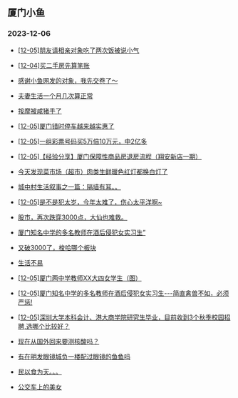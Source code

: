 ## 厦门小鱼 
### 2023-12-06

+ [[12-05]朋友请相亲对象吃了两次饭被说小气](http://bbs.xmfish.com/read-htm-tid-18116006.html)

+ [[12-04]买二手房先算笔账](http://bbs.xmfish.com/read-htm-tid-18115950.html)

+ [感谢小鱼网发的对象，我先交卷了～](http://bbs.xmfish.com/read-htm-tid-18115954.html)

+ [夫妻生活一个月几次算正常](http://bbs.xmfish.com/read-htm-tid-18116103.html)

+ [按摩被咸猪手了](http://bbs.xmfish.com/read-htm-tid-18116223.html)

+ [[12-05]厦门错时停车越来越实惠了](http://bbs.xmfish.com/read-htm-tid-18116015.html)

+ [[12-05]一组彩票号码买5万倍10万元，中2亿多](http://bbs.xmfish.com/read-htm-tid-18115988.html)

+ [[12-05]【经验分享】厦门保障性商品房退房流程（翔安新店一期）](http://bbs.xmfish.com/read-htm-tid-18116091.html)

+ [今天发现菜市场（超市）肉类生鲜暖色红灯都换白灯了](http://bbs.xmfish.com/read-htm-tid-18116310.html)

+ [城中村生活叙事之一篇：隔墙有耳。。](http://bbs.xmfish.com/read-htm-tid-18116087.html)

+ [[12-05]是不是犯太岁，今年太难了，伤心太平洋啊~](http://bbs.xmfish.com/read-htm-tid-18116159.html)

+ [股市，再次跌穿3000点，大仙也难救。](http://bbs.xmfish.com/read-htm-tid-18116269.html)

+ [厦门知名中学的多名教师在酒后侵犯女实习生”](http://bbs.xmfish.com/read-htm-tid-18116378.html)

+ [又破3000了，梭哈哪个板块](http://bbs.xmfish.com/read-htm-tid-18116252.html)

+ [生活不易](http://bbs.xmfish.com/read-htm-tid-18116170.html)

+ [[12-05]厦门两中学教师XX大四女学生（图）](http://bbs.xmfish.com/read-htm-tid-18116444.html)

+ [[12-05]厦门知名中学的多名教师在酒后侵犯女实习生---简直禽兽不如，必须严惩!](http://bbs.xmfish.com/read-htm-tid-18116392.html)

+ [[12-05]深圳大学本科会计、港大商学院研究生毕业，目前收到3个秋季校园招聘,选哪个比较好？](http://bbs.xmfish.com/read-htm-tid-18116177.html)

+ [现在从国外回来要测核酸吗？](http://bbs.xmfish.com/read-htm-tid-18116193.html)

+ [有在明发眼镜城负一楼配过眼镜的鱼鱼吗](http://bbs.xmfish.com/read-htm-tid-18116262.html)

+ [民以食为天。。。](http://bbs.xmfish.com/read-htm-tid-18116308.html)

+ [公交车上的美女](http://bbs.xmfish.com/read-htm-tid-18116494.html)

